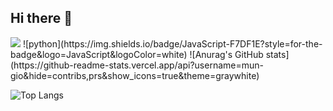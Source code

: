 ## Hi there 👋

<img src="https://capsule-render.vercel.app/api?type=waving&&color=BDBDC8&height=150&section=header" />
![python](https://img.shields.io/badge/JavaScript-F7DF1E?style=for-the-badge&logo=JavaScript&logoColor=white)
![Anurag's GitHub stats](https://github-readme-stats.vercel.app/api?username=mun-gio&hide=contribs,prs&show_icons=true&theme=graywhite)

![Top Langs](https://github-readme-stats.vercel.app/api/top-langs/?username=mun-gio&layout=compact)
